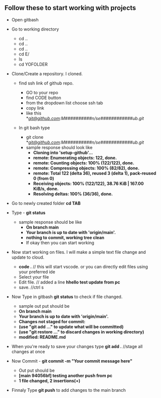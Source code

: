 ## Follow these to start working with projects

* Open gitbash
* Go to working directory
  * cd ..
  * cd ..
  * cd ..
  * cd E/
  * ls
  * cd YOFOLDER
 
* Clone/Create a repository. I cloned.
  * find ssh link of github repo.
    * GO to your repo
    * find CODE button
    * from the dropdown list choose ssh tab
    * copy link
    * like this **git@github.com:M##########*n/se############ub.git**
   
  * In git bash type
    * git clone **git@github.com:M##########*n/se############ub.git**
    * sample response should look like
      * **Cloning into 'setup-github'...**
      * **remote: Enumerating objects: 122, done.**
      * **remote: Counting objects: 100% (122/122), done.**
      * **remote: Compressing objects: 100% (82/82), done.**
      * **remote: Total 122 (delta 36), reused 3 (delta 1), pack-reused 0 (from 0)**
      * **Receiving objects: 100% (122/122), 38.76 KiB | 167.00 KiB/s, done.**
      * **Resolving deltas: 100% (36/36), done.**
 * Go to newly created folder **cd TAB**
 * Type - **git status**
   * sample response should be like
     * **On branch main**
     * **Your branch is up to date with 'origin/main'.**
     * **nothing to commit, working tree clean**
     * If okay then you can start working
    
 * Now start working on files. I will make a simple text file change and update to cloud.
   * **code .** // this will start vscode. or you can directly edit files using your preferred ide
   * Select your file
   * Edit file. // added a line **hhello test update from pc**
   * save. //ctrl s
  
 * Now Type in gitbash **git status** to check if file changed.
   * sample out put should be
   * **On branch main**
   * **Your branch is up to date with 'origin/main'.**
   * **Changes not staged for commit:**
   * **(use "git add <file>..." to update what will be committed)**
   * **(use "git restore <file>..." to discard changes in working directory)**
   * **modified:   README.md**
  
 * When you're ready to save your changes type **git add .** //stage all changes at once
 * Now Commit - **git commit -m "Your commit message here"**
   * Out put should be
   * **[main 94056bf] testing another push from pc**
   * **1 file changed, 2 insertions(+)**
  
 * Finnaly Type **git push** to add changes to the main branch


 
